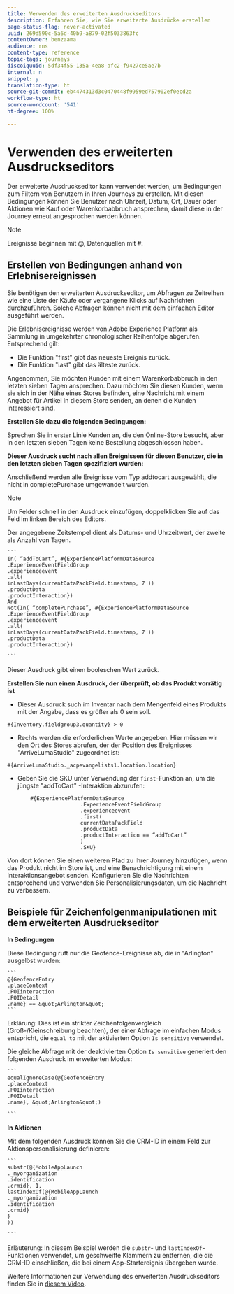 ```yaml
---
title: Verwenden des erweiterten Ausdruckseditors
description: Erfahren Sie, wie Sie erweiterte Ausdrücke erstellen
page-status-flag: never-activated
uuid: 269d590c-5a6d-40b9-a879-02f5033863fc
contentOwner: benzaama
audience: rns
content-type: reference
topic-tags: journeys
discoiquuid: 5df34f55-135a-4ea8-afc2-f9427ce5ae7b
internal: n
snippet: y
translation-type: ht
source-git-commit: eb4474313d3c0470448f9959ed757902ef0ecd2a
workflow-type: ht
source-wordcount: '541'
ht-degree: 100%

---
```



# Verwenden des erweiterten Ausdruckseditors

Der erweiterte Ausdruckseditor kann verwendet werden, um Bedingungen zum Filtern von Benutzern in Ihren Journeys zu erstellen. Mit diesen Bedingungen können Sie Benutzer nach Uhrzeit, Datum, Ort, Dauer oder Aktionen wie Kauf oder Warenkorbabbruch ansprechen, damit diese in der Journey erneut angesprochen werden können.

>[!NOTE]
>
>Ereignisse beginnen mit @, Datenquellen mit #.

## Erstellen von Bedingungen anhand von Erlebnisereignissen

Sie benötigen den erweiterten Ausdruckseditor, um Abfragen zu Zeitreihen wie eine Liste der Käufe oder vergangene Klicks auf Nachrichten durchzuführen. Solche Abfragen können nicht mit dem einfachen Editor ausgeführt werden.

Die Erlebnisereignisse werden von Adobe Experience Platform als Sammlung in umgekehrter chronologischer Reihenfolge abgerufen. Entsprechend gilt:

* Die Funktion &quot;first&quot; gibt das neueste Ereignis zurück.
* Die Funktion &quot;last&quot; gibt das älteste zurück.

Angenommen, Sie möchten Kunden mit einem Warenkorbabbruch in den letzten sieben Tagen ansprechen. Dazu möchten Sie diesen Kunden, wenn sie sich in der Nähe eines Stores befinden, eine Nachricht mit einem Angebot für Artikel in diesem Store senden, an denen die Kunden interessiert sind.

**Erstellen Sie dazu die folgenden Bedingungen:**

Sprechen Sie in erster Linie Kunden an, die den Online-Store besucht, aber in den letzten sieben Tagen keine Bestellung abgeschlossen haben.

<!--**This expression looks for a specified value in a string value:**

`In (“addToCart”, #{field reference from experience event})`-->

**Dieser Ausdruck sucht nach allen Ereignissen für diesen Benutzer, die in den letzten sieben Tagen spezifiziert wurden:**

Anschließend werden alle Ereignisse vom Typ addtocart ausgewählt, die nicht in completePurchase umgewandelt wurden.

>[!NOTE]
>
>Um Felder schnell in den Ausdruck einzufügen, doppelklicken Sie auf das Feld im linken Bereich des Editors.

Der angegebene Zeitstempel dient als Datums- und Uhrzeitwert, der zweite als Anzahl von Tagen.

    ```
    In( “addToCart”, #{ExperiencePlatformDataSource
    .ExperienceEventFieldGroup
    .experienceevent
    .all(
    inLastDays(currentDataPackField.timestamp, 7 ))
    .productData
    .productInteraction})
    And
    Not(In( “completePurchase”, #{ExperiencePlatformDataSource
    .ExperienceEventFieldGroup
    .experienceevent
    .all(
    inLastDays(currentDataPackField.timestamp, 7 ))
    .productData
    .productInteraction})
    
    ```

Dieser Ausdruck gibt einen booleschen Wert zurück.

**Erstellen Sie nun einen Ausdruck, der überprüft, ob das Produkt vorrätig ist**

* Dieser Ausdruck such im Inventar nach dem Mengenfeld eines Produkts mit der Angabe, dass es größer als 0 sein soll.

`#{Inventory.fieldgroup3.quantity} > 0`

* Rechts werden die erforderlichen Werte angegeben. Hier müssen wir den Ort des Stores abrufen, der der Position des Ereignisses &quot;ArriveLumaStudio&quot; zugeordnet ist:

`#{ArriveLumaStudio._acpevangelists1.location.location}`

* Geben Sie die SKU unter Verwendung der `first`-Funktion an, um die jüngste &quot;addToCart&quot; -Interaktion abzurufen:

   ```
       #{ExperiencePlatformDataSource
                       .ExperienceEventFieldGroup
                       .experienceevent
                       .first(
                       currentDataPackField
                       .productData
                       .productInteraction == “addToCart”
                       )
                       .SKU}
   ```

Von dort können Sie einen weiteren Pfad zu Ihrer Journey hinzufügen, wenn das Produkt nicht im Store ist, und eine Benachrichtigung mit einem Interaktionsangebot senden. Konfigurieren Sie die Nachrichten entsprechend und verwenden Sie Personalisierungsdaten, um die Nachricht zu verbessern.

## Beispiele für Zeichenfolgenmanipulationen mit dem erweiterten Ausdruckseditor

**In Bedingungen**

Diese Bedingung ruft nur die Geofence-Ereignisse ab, die in &quot;Arlington&quot; ausgelöst wurden:

    ```
    @{GeofenceEntry
    .placeContext
    .POIinteraction
    .POIDetail
    .name} == &quot;Arlington&quot;
    ```

Erklärung: Dies ist ein strikter Zeichenfolgenvergleich (Groß-/Kleinschreibung beachten), der einer Abfrage im einfachen Modus entspricht, die `equal to` mit der aktivierten Option `Is sensitive` verwendet.

Die gleiche Abfrage mit der deaktivierten Option `Is sensitive` generiert den folgenden Ausdruck im erweiterten Modus:

    ```
    equalIgnoreCase(@{GeofenceEntry
    .placeContext
    .POIinteraction
    .POIDetail
    .name}, &quot;Arlington&quot;)
    
    ```

**In Aktionen**

Mit dem folgenden Ausdruck können Sie die CRM-ID in einem Feld zur Aktionspersonalisierung definieren:

    ```
    substr(@{MobileAppLaunch
    ._myorganization
    .identification
    .crmid}, 1,
    lastIndexOf(@{MobileAppLaunch
    ._myorganization
    .identification
    .crmid}
    }
    ))
    
    ```

Erläuterung: In diesem Beispiel werden die `substr`- und `lastIndexOf`-Funktionen verwendet, um geschweifte Klammern zu entfernen, die die CRM-ID einschließen, die bei einem App-Startereignis übergeben wurde.

Weitere Informationen zur Verwendung des erweiterten Ausdruckseditors finden Sie in [diesem Video](https://docs.adobe.com/content/help/de-DE/journey-orchestration-learn/tutorials/create-a-journey.html).
